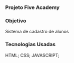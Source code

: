 ### Projeto Five Academy 

### Objetivo
Sistema de cadastro de alunos

### Tecnologias Usadas
HTML;
CSS;
JAVASCRIPT;

